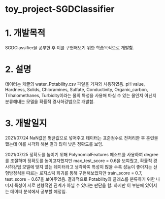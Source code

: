 # toy_project-SGDClassifier

# 1. 개발목적
SGDClassifier을 공부한 후 이를 구현해보기 위한 학습목적으로 개발함.

# 2. 설명
데이터는 케글의 water_Potability.csv 파일을 가져와 사용하였음.
pH value, Hardness, Solids, Chloramines, Sulfate, Conductivity, Organic_carbon, Trihalomethanes, Turbidity이라는 물의 특성을 사용해 마실 수 있는 물인지 아닌지 분류해내는 모델을 확률적 경사하강법으로 개발함. 


# 3. 개발일지
2021/07/24 NaN값은 평균값으로 넣어주고 데이터는 표준점수로 전처리한 후 훈련을 했는데 이를 시각화 해본 결과 많이 낮은 정확도를 보임.

2021/07/25 정확도를 높이기 위해 PolynomialFeatures 메소드를 사용하여 degree를 조절하며 정확도를 높이고자했지만 max_test_score = 0.6을 보여줬고, 확률적 경사하강법 모델에 맞지 않는 데이터라고 생각하여 특성이 많을 수록 성능이 좋아지는 선형방정식을 따르는 로지스틱 회귀를 통해 구현해보았지만 train_score = 0.7, test_score = 0.67을 보여주었음. 결과적으로 Potability의 클래스를 분류하기 위한 나머지 특성이 서로 선형적인 관계가 아닐 수 있다는 판단을 함. 하지만 이 부분에 있어서는 데이터 분석에서 공부할 예정임. 
